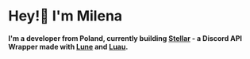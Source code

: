 # Hey!👋 I'm Milena
#### I'm a developer from Poland, currently building [Stellar](https://github.com/movie7637/stellar) - a Discord API Wrapper made with [Lune](https://lune-org.github.io/docs/) and [Luau](https://luau.org/).
